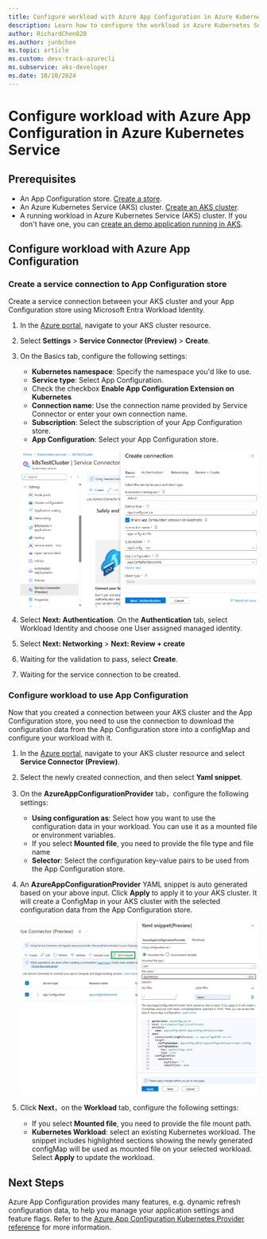 ```yaml
---
title: Configure workload with Azure App Configuration in Azure Kubernetes Service
description: Learn how to configure the workload in Azure Kubernetes Service (AKS) with Azure App Configuration.
author: RichardChen820
ms.author: junbchen
ms.topic: article
ms.custom: devx-track-azurecli
ms.subservice: aks-developer
ms.date: 10/10/2024
---
```


# Configure workload with Azure App Configuration in Azure Kubernetes Service

## Prerequisites

* An App Configuration store. [Create a store](/azure/azure-app-configuration/quickstart-azure-app-configuration-create#create-an-app-configuration-store).
* An Azure Kubernetes Service (AKS) cluster. [Create an AKS cluster](/azure/aks/tutorial-kubernetes-deploy-cluster#create-a-kubernetes-cluster).
* A running workload in Azure Kubernetes Service (AKS) cluster. If you don't have one, you can [create an demo application running in AKS](/azure/azure-app-configuration/quickstart-azure-kubernetes-service#create-an-application-running-in-aks).

## Configure workload with Azure App Configuration

### Create a service connection to App Configuration store

Create a service connection between your AKS cluster and your App Configuration store using Microsoft Entra Workload Identity.

1. In the [Azure portal](https://portal.azure.com), navigate to your AKS cluster resource.

1. Select **Settings** > **Service Connector (Preview)** > **Create**.

1. On the Basics tab, configure the following settings:
   
   - **Kubernetes namespace**: Specify the namespace you'd like to use.
   - **Service type**: Select App Configuration.
   - Check the checkbox **Enable App Configuration Extension on Kubernetes**
   - **Connection name**: Use the connection name provided by Service Connector or enter your own connection name.
   - **Subscription**: Select the subscription of your App Configuration store.
   - **App Configuration**: Select your App Configuration store.

    ![Screenshot showing create connection](./media/azure-app-configuration/create-connection.png)

1. Select **Next: Authentication**. On the **Authentication** tab, select Workload Identity and choose one User assigned managed identity.

1. Select **Next: Networking** > **Next: Review + create**

1. Waiting for the validation to pass, select **Create**.

1. Waiting for the service connection to be created.

### Configure workload to use App Configuration

Now that you created a connection between your AKS cluster and the App Configuration store, you need to use the connection to download the configuration data from the App Configuration store into a configMap and configure your workload with it.

1. In the [Azure portal](https://portal.azure.com), navigate to your AKS cluster resource and select **Service Connector (Preview)**.

1. Select the newly created connection, and then select **Yaml snippet**.

1. On the **AzureAppConfigurationProvider** tab，configure the following settings:
   
   - **Using configuration as**: Select how you want to use the configuration data in your workload. You can use it as a mounted file or environment variables.
   - If you select **Mounted file**, you need to provide the file type and file name
   - **Selector**: Select the configuration key-value pairs to be used from the App Configuration store.

1. An **AzureAppConfigurationProvider** YAML snippet is auto generated based on your above input. Click **Apply** to apply it to your AKS cluster. It will create a ConfigMap in your AKS cluster with the selected configuration data from the App Configuration store.

    ![Screenshot showing AzureAppConfigurationProvider](./media/azure-app-configuration/yaml-snippet-provider.png)

1. Click **Next**，on the **Workload** tab, configure the following settings:
   
   - If you select **Mounted file**, you need to provide the file mount path.
   - **Kubernetes Workload**: select an existing Kubernetes workload. The snippet includes highlighted sections showing the newly generated configMap will be used as mounted file on your selected workload. Select **Apply** to update the workload.

## Next Steps

Azure App Configuration provides many features, e.g. dynamic refresh configuration data, to help you manage your application settings and feature flags. Refer to the [Azure App Configuration Kubernetes Provider reference](/azure/azure-app-configuration/reference-kubernetes-provider) for more information.